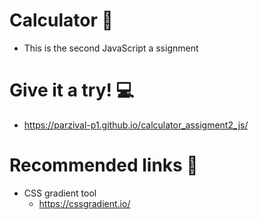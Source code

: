 # Calculator 🧮

- This is the second JavaScript a ssignment 

# Give it a try! 💻
- https://parzival-p1.github.io/calculator_assigment2_js/ 

# Recommended links 🔗
- CSS gradient tool
	- https://cssgradient.io/




